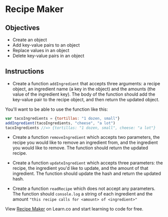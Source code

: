 # Recipe Maker

## Objectives

+ Create an object
+ Add key-value pairs to an object
+ Replace values in an object
+ Delete key-value pairs in an object


## Instructions

+ Create a function `addIngredient` that accepts three arguments: a recipe object, an ingredient name (a key in the object) and the amounts (the value of the ingredient key). The body of the function should add the key-value pair to the recipe object, and then return the updated object.

You'll want to be able to use the function like this:
```js
var tacoIngredients = {tortillas: "1 dozen, small"}
addIngredient(tacoIngredients, "cheese", "a lot")
tacoIngredients //=> {tortillas: "1 dozen, small", cheese: "a lot"}
```

+ Create a function `removeIngredient` which accepts two parameters, the recipe you would like to remove an ingredient from, and the ingredient you would like to remove. The function should return the updated recipe.

+ Create a function `updateIngredient` which accepts three parameters: the recipe, the ingredient you'd like to update, and the amount of that ingredient. The function should update the hash and return the updated hash.

+ Create a function `readRecipe` which does not accept any parameters. The function should `console.log` a string of each ingredient and the amount `"this recipe calls for <amount> of <ingredient>"`

<p data-visibility='hidden'>View <a href='https://learn.co/lessons/js-hashes-lab' title='Recipe Maker'>Recipe Maker</a> on Learn.co and start learning to code for free.</p>
